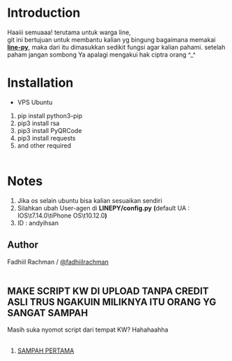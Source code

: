# Introduction
Haaiii semuaaa! terutama untuk warga line,<br>
git ini bertujuan untuk membantu kalian yg bingung bagaimana memakai <b>[line-py](https://github.com/fadhiilrachman/line-py)</b>, maka dari itu dimasukkan sedikit fungsi agar kalian pahami. setelah paham jangan sombong Ya apalagi mengakui hak ciptra orang ^_^
# Installation
- VPS Ubuntu
1. pip install python3-pip<br>
2. pip3 install rsa<br>
3. pip3 install PyQRCode<br>
4. pip3 install requests<br>
5. and other required<br><br>
# Notes
1. Jika os selain ubuntu bisa kalian sesuaikan sendiri<br>
2. Silahkan ubah User-agen di <b>LINEPY/config.py</b> <b>(</b>default UA : IOS\t7.14.0\tiPhone OS\t10.12.0<b>)</b><br>
3. ID : andyihsan
## Author
Fadhiil Rachman / [@fadhiilrachman](https://github.com/fadhiilrachman/line-py)<br><br>


## MAKE SCRIPT KW DI UPLOAD TANPA CREDIT ASLI TRUS NGAKUIN MILIKNYA ITU ORANG YG SANGAT SAMPAH
Masih suka nyomot script dari tempat KW? Hahahaahha<br><br>

1. [SAMPAH PERTAMA](https://github.com/armseke03/a2/blob/master/a.py)

